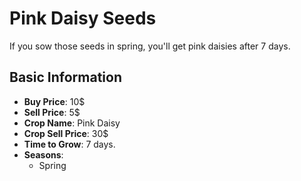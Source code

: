 # Pink Daisy Seeds

If you sow those seeds in spring, you'll get pink daisies after 7 days.

## Basic Information

- **Buy Price**: 10$
- **Sell Price**: 5$
- **Crop Name**: Pink Daisy
- **Crop Sell Price**: 30$
- **Time to Grow**: 7 days.
- **Seasons**:
  - Spring
